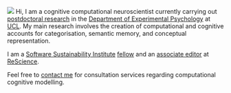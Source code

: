 <p><img src="//avatars3.githubusercontent.com/u/5082092?v=3&amp;s=460">
Hi, I am a cognitive computational neuroscientist currently carrying out <a href="http://bradlove.org/lab#postdocs">postdoctoral research</a> in the <a href="//www.ucl.ac.uk/pals/research/experimental-psychology/">Department of Experimental Psychology</a> at <a href="//www.ucl.ac.uk/">UCL</a>. My main research involves the creation of computational and cognitive accounts for categorisation, semantic memory, and conceptual representation.</p>

<p>I am a <a href="//www.software.ac.uk/">Software Sustainability Institute</a> <a href="//software.ac.uk/fellows/olivia-guest">fellow</a> and an <a href="//rescience.github.io/board/">associate editor</a> at <a href="//rescience.github.io/">ReScience</a>.</p>

<p>Feel free to <a href="mailto:consulting@oliviaguest.com">contact me</a> for consultation services regarding computational cognitive modelling.</p>
